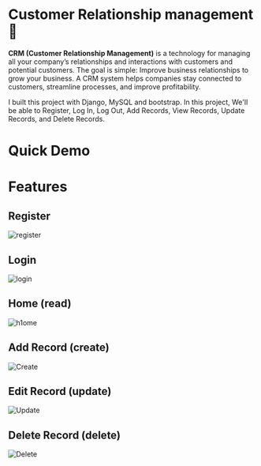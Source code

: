 # Customer Relationship management 📝

**CRM (Customer Relationship Management)**  is a technology for managing all your company’s relationships and interactions with customers and potential customers. The goal is simple: Improve business relationships to grow your business. A CRM system helps companies stay connected to customers, streamline processes, and improve profitability.

I built this project with Django, MySQL and bootstrap. In this project, We'll be able to Register, Log In, Log Out, Add Records, View Records, Update Records, and Delete Records. 

# Quick Demo

# Features

## Register

![register](https://github.com/mohameddwedar689/Customer-Relationship-Management-with-Django/assets/77099631/3702c25c-5dac-4b26-8484-ee8fdc1f19bb)

## Login 

![login](https://github.com/mohameddwedar689/Customer-Relationship-Management-with-Django/assets/77099631/87211659-2ec8-44c3-81fc-3b85207ab62d)

## Home (read)

![h1ome](https://github.com/mohameddwedar689/Customer-Relationship-Management-with-Django/assets/77099631/aeb580de-6faf-4146-817f-0886ec8ec399)

## Add Record (create)

![Create](https://github.com/mohameddwedar689/Customer-Relationship-Management-with-Django/assets/77099631/29c8fe21-b66e-4f0b-be71-b76a281559b4)

## Edit Record (update)

![Update](https://github.com/mohameddwedar689/Customer-Relationship-Management-with-Django/assets/77099631/8c7a29f8-fe24-4c41-8d96-a3327eab836e)

## Delete Record (delete)

![Delete](https://github.com/mohameddwedar689/Customer-Relationship-Management-with-Django/assets/77099631/ca23289e-e3f0-4fbf-afe8-b0a06b64c92d)



